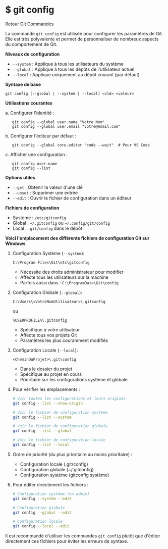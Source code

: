 # $ git config

[Retour Git Commandes](;/git_commandes.md)

La commande `git config` est utilisée pour configurer les paramètres de Git. Elle est très polyvalente et permet de personnaliser de nombreux aspects du comportement de Git. 

**Niveaux de configuration** 

- `--system` : Applique à tous les utilisateurs du système
- `--global` : Applique à tous les dépôts de l'utilisateur actuel
- `--local` : Applique uniquement au dépôt courant (par défaut)

**Syntaxe de base** 

`git config [--global | --system | --local] <clé> <valeur>`

**Utilisations courantes** 

a. Configurer l'identité :
```
   git config --global user.name "Votre Nom"
   git config --global user.email "votre@email.com"
```

b. Configurer l'éditeur par défaut :
```
   git config --global core.editor "code --wait"  # Pour VS Code
```

c. Afficher une configuration :
```
   git config user.name
   git config --list
```

**Options utiles** 

- `--get` : Obtenir la valeur d'une clé
- `--unset` : Supprimer une entrée
- `--edit` : Ouvrir le fichier de configuration dans un éditeur

**Fichiers de configuration** 

- Système : `/etc/gitconfig`
- Global : `~/.gitconfig` ou `~/.config/git/config`
- Local : `.git/config` dans le dépôt

**Voici l'emplacement des différents fichiers de configuration Git sur Windows** 

1. Configuration Système (`--system`):
   ```
   C:\Program Files\Git\etc\gitconfig
   ```
   - Nécessite des droits administrateur pour modifier
   - Affecte tous les utilisateurs sur la machine
   - Parfois aussi dans : `C:\ProgramData\Git\config`

2. Configuration Globale (`--global`):
   ```
   C:\Users\<VotreNomUtilisateur>\.gitconfig
   ```
   ou
   ```
   %USERPROFILE%\.gitconfig
   ```
   - Spécifique à votre utilisateur
   - Affecte tous vos projets Git
   - Paramètres les plus couramment modifiés

3. Configuration Locale (`--local`):
   ```
   <CheminDuProjet>\.git\config
   ```
   - Dans le dossier du projet
   - Spécifique au projet en cours
   - Prioritaire sur les configurations système et globale

4. Pour vérifier les emplacements :
   ```bash
   # Voir toutes les configurations et leurs origines
   git config --list --show-origin
   
   # Voir le fichier de configuration système
   git config --list --system
   
   # Voir le fichier de configuration globale
   git config --list --global
   
   # Voir le fichier de configuration locale
   git config --list --local
   ```

5. Ordre de priorité (du plus prioritaire au moins prioritaire) :
   - Configuration locale (.git/config)
   - Configuration globale (~/.gitconfig)
   - Configuration système (gitconfig système)

6. Pour éditer directement les fichiers :
   ```bash
   # Configuration système (en admin)
   git config --system --edit
   
   # Configuration globale
   git config --global --edit
   
   # Configuration locale
   git config --local --edit
   ```

Il est recommandé d'utiliser les commandes `git config` plutôt que d'éditer directement ces fichiers pour éviter les erreurs de syntaxe.